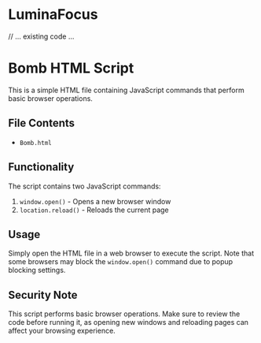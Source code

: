 # LuminaFocus

// ... existing code ...

# Bomb HTML Script

This is a simple HTML file containing JavaScript commands that perform basic browser operations.

## File Contents
- `Bomb.html`

## Functionality
The script contains two JavaScript commands:
1. `window.open()` - Opens a new browser window
2. `location.reload()` - Reloads the current page

## Usage
Simply open the HTML file in a web browser to execute the script. Note that some browsers may block the `window.open()` command due to popup blocking settings.

## Security Note
This script performs basic browser operations. Make sure to review the code before running it, as opening new windows and reloading pages can affect your browsing experience.
